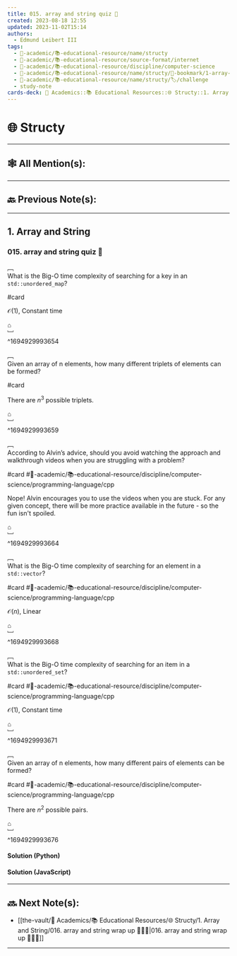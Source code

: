 ```yaml
---
title: 015. array and string quiz 📝
created: 2023-08-18 12:55
updated: 2023-11-02T15:14
authors:
  - Edmund Leibert III
tags:
  - 🔴-academic/📚-educational-resource/name/structy
  - 🔴-academic/📚-educational-resource/source-format/internet
  - 🔴-academic/📚-educational-resource/discipline/computer-science
  - 🔴-academic/📚-educational-resource/name/structy/🔖-bookmark/1-array-and-string/015-array-and-string-quiz-📝
  - 🔴-academic/📚-educational-resource/name/structy/🏷️/challenge
  - study-note
cards-deck: 🔴 Academics::📚 Educational Resources::🌐 Structy::1. Array and String::015. array and string quiz 🧑🏽‍💻
---
```


#  🌐 Structy

---

## 🕸️ All Mention(s): 

---

## 🔙 Previous Note(s):

---

## 1. Array and String

### 015. array and string quiz 📝

﹇<br>
What is the Big-O time complexity of searching for a key in an `std::unordered_map`? 

#card  

$\mathcal{O}(1)$, Constant time

⌂
<br>﹈<br>^1694929993654



﹇<br>
Given an array of n elements, how many different triplets of elements can be formed? 

#card  

There are $n^3$ possible triplets.

⌂
<br>﹈<br>^1694929993659



﹇<br>
According to Alvin’s advice, should you avoid watching the approach and walkthrough videos when you are struggling with a problem? 

#card  #🔴-academic/📚-educational-resource/discipline/computer-science/programming-language/cpp

Nope! Alvin encourages you to use the videos when you are stuck. For any given concept, there will be more practice available in the future - so the fun isn't spoiled.

⌂
<br>﹈<br>^1694929993664



﹇<br>
What is the Big-O time complexity of searching for an element in a `std::vector`? 

#card  #🔴-academic/📚-educational-resource/discipline/computer-science/programming-language/cpp

$\mathcal{O}(n)$, Linear

⌂
<br>﹈<br>^1694929993668



﹇<br>
What is the Big-O time complexity of searching for an item in a `std::unordered_set`? 

#card  #🔴-academic/📚-educational-resource/discipline/computer-science/programming-language/cpp

$\mathcal{O}(1)$, Constant time

⌂
<br>﹈<br>^1694929993671



﹇<br>
Given an array of n elements, how many different pairs of elements can be formed? 

#card  #🔴-academic/📚-educational-resource/discipline/computer-science/programming-language/cpp

There are $n^2$ possible pairs.

⌂
<br>﹈<br>^1694929993676



#### Solution (Python)


#### Solution (JavaScript)

---

## 🔜 Next Note(s):
- [[the-vault/🔴 Academics/📚 Educational Resources/🌐 Structy/1. Array and String/016. array and string wrap up 👨🏻‍🏫|016. array and string wrap up 👨🏻‍🏫]]

---



